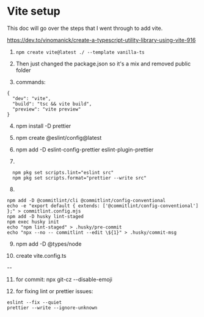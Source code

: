 # Vite setup

This doc will go over the steps that I went through to add vite.

https://dev.to/vinomanick/create-a-typescript-utility-library-using-vite-916

1. `npm create vite@latest ./ --template vanilla-ts`

2. Then just changed the package.json so it's a mix and removed public folder

3. commands:

```
{
  "dev": "vite",
  "build": "tsc && vite build",
  "preview": "vite preview"
}
```

4. npm install -D prettier

5. npm create @eslint/config@latest

6. npm add -D eslint-config-prettier eslint-plugin-prettier
7.

```
  npm pkg set scripts.lint="eslint src"
  npm pkg set scripts.format="prettier --write src"
```

8.

```
npm add -D @commitlint/cli @commitlint/config-conventional
echo -e "export default { extends: ['@commitlint/config-conventional'] };" > commitlint.config.mjs
npm add -D husky lint-staged
npm exec husky init
echo "npm lint-staged" > .husky/pre-commit
echo "npx --no -- commitlint --edit \${1}" > .husky/commit-msg
```

9. npm add -D @types/node

10. create vite.config.ts

--

11. for commit: npx git-cz --disable-emoji

12. for fixing lint or prettier issues:

```
eslint --fix --quiet
prettier --write --ignore-unknown
```
